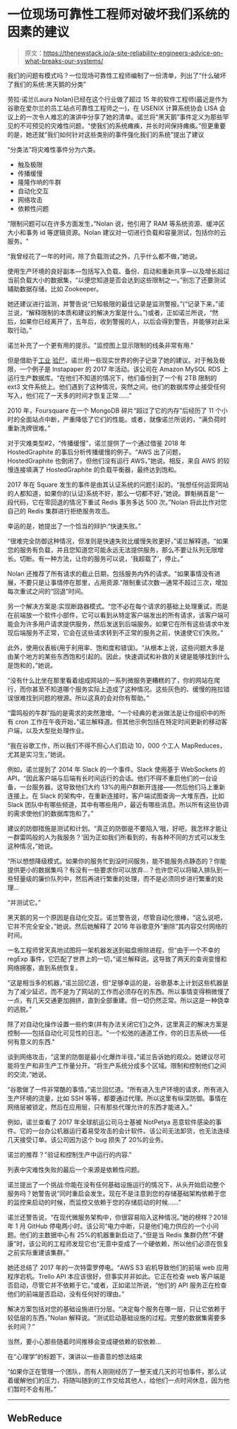 # 一位现场可靠性工程师对破坏我们系统的因素的建议

> 原文：<https://thenewstack.io/a-site-reliability-engineers-advice-on-what-breaks-our-systems/>

我们的问题有模式吗？一位现场可靠性工程师编制了一份清单，列出了“什么破坏了我们的系统:黑天鹅的分类”

劳拉·诺兰(Laura Nolan)已经在这个行业做了超过 15 年的软件工程师(最近是作为谷歌在爱尔兰的员工站点可靠性工程师之一)，在 USENIX 计算系统协会 LISA 会议上的一次令人难忘的演讲中分享了她的清单。诺兰将“黑天鹅”事件定义为那些罕见的不可预见的灾难性问题，“使我们的系统瘫痪，并长时间保持瘫痪。”但更重要的是，她还就“我们如何针对这些类别的事件强化我们的系统”提出了建议

“分类法”将灾难性事件分为六类。

*   触及极限
*   传播缓慢
*   隆隆作响的牛群
*   自动化交互
*   网络攻击
*   依赖性问题

“限制问题可以在许多方面发生，”Nolan 说，他引用了 RAM 等系统资源、缓冲区大小和事务 id 等逻辑资源。Nolan 建议对一切进行负载和容量测试，包括你的云服务。"

“我曾经花了一年的时间，除了负载测试之外，几乎什么都不做，”她说。

使用生产环境的良好副本—包括写入负载、备份、启动和重新共享—以及增长超过当前负载大小的数据集，“以便您知道是否会达到这些限制之一。”别忘了还要测试辅助数据存储，比如 Zookeeper。

她还建议进行监测，并警告说“已知极限的最佳记录是监测警报。”(“记录下来，”诺兰说，“解释限制的本质和建议的解决方案是什么。”)或者，正如诺兰所说，“然后，如果你已经离开了，五年后，收到警报的人，以后会得到警告，并能够对此采取行动。”

诺兰补充了一个更有用的提示。"监控图上显示限制的线条非常有用."

但是借助于[工业](https://sreweekly.com/) [验尸](https://github.com/danluu/post-mortems)，诺兰用一些现实世界的例子记录了她的建议。对于触及极限，一个例子是 Instapaper 的 2017 年活动。该公司在 Amazon MySQL RDS 上运行生产数据库。“在他们不知道的情况下，他们备份到了一个有 2TB 限制的 ext3 文件系统上。他们遇到了这种情况，突然之间，他们的数据库停止接受任何写入，他们花了一天多的时间才恢复正常……”

2010 年，Foursquare 在一个 MongoDB 碎片“超过了它的内存”后经历了 11 个小时的全面站点中断，严重降低了它们的性能。或者，就像诺兰所说的，“满负荷时重新洗牌很难。”

对于灾难类型#2，“传播缓慢”，诺兰提供了一个通过借鉴 2018 年 HostedGraphite 的事后分析传播缓慢的例子。“AWS 出了问题，HostedGraphite 也倒闭了。但他们没有运行 AWS，”她说。相反，来自 AWS 的较慢连接填满了 HostedGraphite 的负载平衡器，最终达到饱和。

2017 年在 Square 发生的事件是由其认证系统的问题引起的。“我想任何运营网站的人都知道，如果你的(认证)系统不好，那么一切都不好，”她说。罪魁祸首是“一段代码，它在零回退的情况下重试 Redis 事务多达 500 次。”Nolan 将此比作对您自己的 Redis 集群进行拒绝服务攻击。

幸运的是，她提出了一个恰当的辩护:“快速失败。”

“很难完全防御这种情况，但准则是快速失败比缓慢失败更好，”诺兰解释道。“如果您的服务有负载，并且您知道您可能永远无法提供服务，那么不要让队列无限增长。切断。有一种方法，让你的服务可以说，‘我超载了’，停止。”

Nolan 还推荐了所有请求的截止日期，包括服务内外的请求。"如果事情没有进展，不要只是让事情停在那里，占用资源."限制重试次数—通常不超过三次，增加每次重试之间的“回退”时间。

另一个解决方案是:实现断路器模式。“您不必在每个请求的基础上处理重试，而是在前端放一个软件小部件，它可以看到从特定客户端发出的所有请求，该客户端可能会为许多用户请求提供服务，然后发送到后端服务。如果它在所有这些请求中发现后端服务不正常，它会在这些请求转到不正常的服务之前，快速使它们失败。”

此外，使用仪表板(用于利用率、饱和度和错误)。“从根本上说，这些问题大多是由某个地方的某些东西饱和引起的。因此，快速调试和补救的关键是能够找到什么是饱和的，”她说。

“没有什么比坐在那里看着组成网站的一系列微服务更糟糕的了，你的网站在爬行，而你甚至不知道哪个服务实际上造成了这种情况。这些灰色的、缓慢的拖拉错误很难找到问题的根源。所以这真的会对你有帮助。”

“雷鸣般的牛群”指的是需求的突然激增。“一个经典的老派做法是让你组织中的所有 cron 工作在午夜开始，”诺兰解释道。但其他示例包括在特定时间更新的移动客户端，以及大型批处理作业。

“我在谷歌工作，所以我们不得不担心人们启动 10，000 个工人 MapReduces，尤其是实习生，”她说。

例如，诺兰提到了 2014 年 Slack 的一个事件。Slack 使用基于 WebSockets 的 API，“因此客户端与后端有长时间运行的会话。他们不得不重启他们的一台设备，一台服务器。这导致他们大约 13%的用户群断开连接——然后他们马上重新连接上。在 Slack 的架构中，在重新连接时，客户端试图查询一大堆东西，比如 Slack 团队中有哪些频道，其中有哪些用户，最近有哪些消息。所以所有这些协调的需求使他们的数据库饱和了。”

建议的防御措施是测试和计划。“真正的防御是不要陷入‘哦，好吧，我怎样才能让一群雷鸣般的人为我服务？’因为正如我们所看到的，有各种不同的方式可以发生这种情况，”她说。

“所以想想降级模式。如果你的服务忙到没时间服务，能不能服务点静态的？你能提供更小的数据集吗？有没有一些要求你可以放弃…？也许您可以将输入排队到一些轻量级的廉价队列中，然后再进行繁重的处理，而不是必须同步进行繁重的处理…

“并测试它。”

黑天鹅的另一个原因是自动化交互。诺兰警告说，尽管自动化很棒，“这么说吧，它并不完全安全，”她说。然后她解释了 2016 年谷歌意外“删除”其内容交付网络的时间。

一名工程师曾天真地试图将一架机器发送到磁盘擦除进程，但“由于一个不幸的 regExp 事件，它匹配了世界上的一切，”诺兰解释说。这导致了两天的查询变慢和网络拥塞，直到系统恢复。

“这是相当多的机器，”诺兰回忆道，但“足够幸运的是，谷歌基本上计划这些机器是为了减少延迟，而不是为了网站的工作而必须存在的东西。所以事情变得稍微慢了一点，有几天交通更加拥挤，直到全部重建。但一切仍然正常。所以这是一种侥幸的逃脱。”

除了对自动化操作设置一些约束(并有办法关闭它们)之外，这里真正的解决方案是控制——包括自动化可见性的日志。"一个松弛的通道工作，你的日志系统——任何有意义的东西."

谈到网络攻击，“这里的防御是最小化爆炸半径，”诺兰告诉她的观众。她建议尽可能将生产和非生产工作量分开。“将生产系统分成多个区域。限制和控制他们之间的交流，”她说。

“谷歌做了一件非常酷的事情，”诺兰回忆道。“所有进入生产环境的请求，所有进入生产环境的流量，比如 SSH 等等，都要通过代理。所以这里有纵深防御。事情在网络层被锁定，然后在应用层，只有那些代理允许的东西才能进入。”

例如，诺兰查看了 2017 年全球航运公司马士基被 NotPetya 恶意软件感染的事件。它的一台办公机器运行着易受攻击的会计软件。该公司无法卸货，也无法连续几天接受订单。该公司因为这个 bug 损失了 20%的业务。

诺兰的推荐？"验证和控制生产中运行的内容."

列表中灾难性失败的最后一个来源是依赖性问题。

诺兰提出了一个挑战:你能在没有任何基础设施运行的情况下，从头开始启动整个服务吗？她警告说“同时重启会发生。现在不是注意到您的存储基础架构依赖于您的监控来启动的时候，而监控又依赖于您的存储启动的时候……”

诺兰还警告说，“在现代微服务架构中，你很容易陷入这种情况。”她的榜样？2018 年 1 月 GitHub 停电两小时。该公司“电力中断，只是他们电力供应的一个小问题。他们的主数据中心有 25%的机器重新启动了。”但是当 Redis 集群仍然“不健康”时，该公司的工程师发现它也“无意中变成了一个硬依赖，所以他们必须在恢复之前实际重建该集群。”

她还总结了 2017 年的一次特雷罗停电。“AWS S3 宕机导致他们的前端 web 应用程序宕机。Trello API 本应该很好，但事实并非如此。它正在检查 web 客户端是否启动，尽管它并不依赖于它。”或者，正如诺兰所说，“他们的 API 服务正在检查他们的前端是否启动，没有任何好的理由。”

解决方案包括对您的基础设施进行分层。“决定每个服务在哪一层，只让它依赖于较低层的东西，”Nolan 解释说。“测试启动基础设施的过程。完整的数据集需要多长时间？”

当然，要小心那些随着时间推移会变成硬依赖的软依赖…

在“心理学”的标题下，演讲以一些善意的想法结束

“如果你正在管理一个团队，而有人刚刚经历了一整天或几天的可怕事件，那么试着缓解他们的压力，将随叫随到的工作交给其他人，给他们一点时间休息，因为他们暂时不会有用。”

* * *

## WebReduce

<svg xmlns:xlink="http://www.w3.org/1999/xlink" viewBox="0 0 68 31" version="1.1"><title>Group</title> <desc>Created with Sketch.</desc></svg>